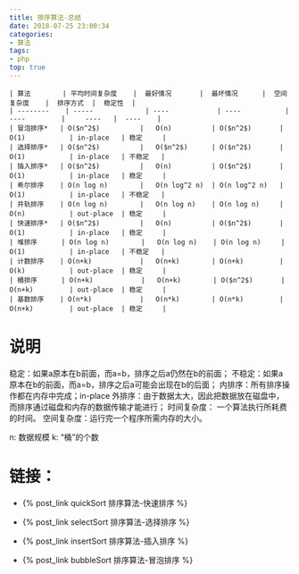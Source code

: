```yaml
---
title: 排序算法-总结
date: 2018-07-25 23:00:34
categories:
- 算法
tags:
- php
top: true
---
```




    | 算法        | 平均时间复杂度    |  最好情况       |  最坏情况      |  空间复杂度    |  排序方式  |  稳定性  |
    | --------    | -----             | ----            | ----           |   ----         |     ----   |  ----    | 
    | 冒泡排序*   | O($n^2$)          |   O(n)          | O($n^2$)       | O(1)           | in-place   | 稳定     |
    | 选择排序*   | O($n^2$)          |   O($n^2$)      | O($n^2$)       | O(1)           | in-place   | 不稳定   |
    | 插入排序*   | O($n^2$)          |   O(n)          | O($n^2$)       | O(1)           | in-place   | 稳定     |
    | 希尔排序    | O(n log n)        |   O(n log^2 n)  | O(n log^2 n)   | O(1)           | in-place   | 不稳定   |
    | 并轨排序    | O(n log n)        |   O(n log n)    | O(n log n)     | O(n)           | out-place  | 稳定     |
    | 快速排序*   | O($n^2$)          |   O(n)          | O($n^2$)       | O(1)           | in-place   | 稳定     |
    | 堆排序      | O(n log n)        |   O(n log n)    | O(n log n)     | O(1)           | in-place   | 不稳定   |
    | 计数排序    | O(n+k)            |   O(n+k)        | O(n+k)         | O(k)           | out-place  | 稳定     |
    | 桶排序      | O(n+k)            |   O(n+k)        | O($n^2$)       | O(n+k)         | out-place  | 稳定     |
    | 基数排序    | O(n*k)            |   O(n*k)        | O(n*k)         | O(n+k)         | out-place  | 稳定     |


# 说明

稳定：如果a原本在b前面，而a=b，排序之后a仍然在b的前面；
不稳定：如果a原本在b的前面，而a=b，排序之后a可能会出现在b的后面；
内排序：所有排序操作都在内存中完成；in-place
外排序：由于数据太大，因此把数据放在磁盘中，而排序通过磁盘和内存的数据传输才能进行；
时间复杂度： 一个算法执行所耗费的时间。
空间复杂度：运行完一个程序所需内存的大小。


n: 数据规模
k: “桶”的个数





# 链接：

- {% post_link quickSort 排序算法-快速排序 %}

- {% post_link selectSort 排序算法-选择排序 %}

- {% post_link insertSort 排序算法-插入排序 %}

- {% post_link bubbleSort 排序算法-冒泡排序 %}
